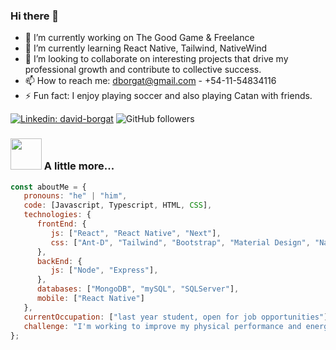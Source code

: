 ### Hi there 👋

- 🔭 I’m currently working on The Good Game & Freelance
- 🌱 I’m currently learning React Native, Tailwind, NativeWind 
- 👯 I’m looking to collaborate on interesting projects that drive my professional growth and contribute to collective success.
- 📫 How to reach me: dborgat@gmail.com - +54-11-54834116
- ⚡ Fun fact: I enjoy playing soccer and also playing Catan with friends.


[![Linkedin: david-borgat](https://img.shields.io/badge/-davor-blue?style=flat-square&logo=Linkedin&logoColor=white&link=https://www.linkedin.com/in/david-borgat/)](https://www.linkedin.com/in/david-borgat/)
![GitHub followers](https://img.shields.io/github/followers/dborgat?label=Follow&style=social)


### <img src="https://media.giphy.com/media/VgCDAzcKvsR6OM0uWg/giphy.gif" width="50"> A little more...  

  
```javascript
const aboutMe = {
   pronouns: "he" | "him",
   code: [Javascript, Typescript, HTML, CSS],
   technologies: {
      frontEnd: {
         js: ["React", "React Native", "Next"],
         css: ["Ant-D", "Tailwind", "Bootstrap", "Material Design", "NativeWind"]
      },
      backEnd: {
         js: ["Node", "Express"],
      },
      databases: ["MongoDB", "mySQL", "SQLServer"],
      mobile: ["React Native"]
   },
   currentOccupation: ["last year student, open for job opportunities"],
   challenge: "I'm working to improve my physical performance and energy levels 😊",
};
```


